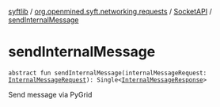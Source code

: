 [syftlib](../../index.md) / [org.openmined.syft.networking.requests](../index.md) / [SocketAPI](index.md) / [sendInternalMessage](./send-internal-message.md)

# sendInternalMessage

`abstract fun sendInternalMessage(internalMessageRequest: `[`InternalMessageRequest`](../../org.openmined.syft.networking.datamodels.web-r-t-c/-internal-message-request/index.md)`): Single<`[`InternalMessageResponse`](../../org.openmined.syft.networking.datamodels.web-r-t-c/-internal-message-response/index.md)`>`

Send message via PyGrid

